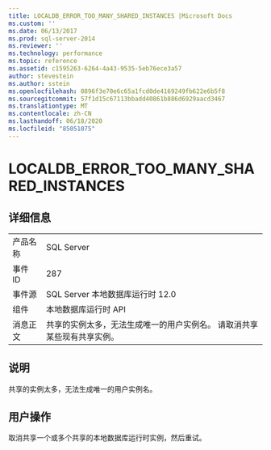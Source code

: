 ```yaml
---
title: LOCALDB_ERROR_TOO_MANY_SHARED_INSTANCES |Microsoft Docs
ms.custom: ''
ms.date: 06/13/2017
ms.prod: sql-server-2014
ms.reviewer: ''
ms.technology: performance
ms.topic: reference
ms.assetid: c1595263-6264-4a43-9535-5eb76ece3a57
author: stevestein
ms.author: sstein
ms.openlocfilehash: 0896f3e70e6c65a1fcd0de4169249fb622e6b5f8
ms.sourcegitcommit: 57f1d15c67113bbadd40861b886d6929aacd3467
ms.translationtype: MT
ms.contentlocale: zh-CN
ms.lasthandoff: 06/18/2020
ms.locfileid: "85051075"
---
```

# <a name="localdb_error_too_many_shared_instances"></a>LOCALDB_ERROR_TOO_MANY_SHARED_INSTANCES
    
## <a name="details"></a>详细信息  
  
|||  
|-|-|  
|产品名称|SQL Server|  
|事件 ID|287|  
|事件源|SQL Server 本地数据库运行时 12.0|  
|组件|本地数据库运行时 API|  
|消息正文|共享的实例太多，无法生成唯一的用户实例名。 请取消共享某些现有共享实例。|  
  
## <a name="explanation"></a>说明  
 共享的实例太多，无法生成唯一的用户实例名。  
  
## <a name="user-action"></a>用户操作  
 取消共享一个或多个共享的本地数据库运行时实例，然后重试。  
  
  
